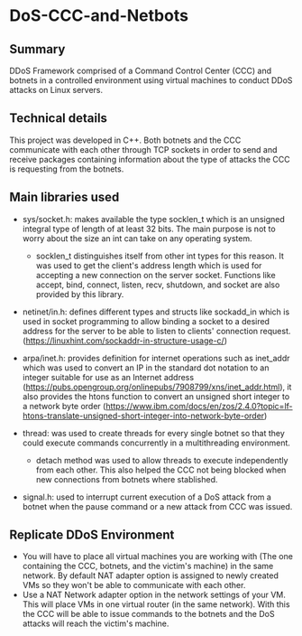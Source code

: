 # DoS-CCC-and-Netbots

## Summary

DDoS Framework comprised of a Command Control Center (CCC) and botnets in a controlled environment using virtual machines to conduct DDoS attacks on Linux servers.

## Technical details

This project was developed in C++. Both botnets and the CCC communicate with each other through TCP sockets in order to send and receive packages containing information about the type of attacks the CCC is requesting from the botnets. 

## Main libraries used

* sys/socket.h: makes available the type socklen_t which is an unsigned integral type of length of at least 32 bits. The main purpose is not to worry about the size an int can take on any operating system.
  * socklen_t distinguishes itself from other int types for this reason. It was used to get the client's address length which is used for accepting a new connection on the server socket. Functions like accept, bind, connect, listen, recv, shutdown, and socket are also provided by this library.

* netinet/in.h: defines different types and structs like sockadd_in which is used in socket programming to allow binding a socket to a desired address for the server to be able to listen to clients' connection request. (https://linuxhint.com/sockaddr-in-structure-usage-c/)

* arpa/inet.h: provides definition for internet operations such as inet_addr which was used to convert an IP in the standard dot notation to an integer suitable for use as an Internet address (https://pubs.opengroup.org/onlinepubs/7908799/xns/inet_addr.html), it also provides the htons function to convert an unsigned short integer to a network byte order (https://www.ibm.com/docs/en/zos/2.4.0?topic=lf-htons-translate-unsigned-short-integer-into-network-byte-order)

* thread: was used to create threads for every single botnet so that they could execute commands concurrently in a multithreading environment.
  * detach method was used to allow threads to execute independently from each other. This also helped the CCC not being blocked when new connections from botnets where stablished.
 
* signal.h: used to interrupt current execution of a DoS attack from a botnet when the pause command or a new attack from CCC was issued.

## Replicate DDoS Environment

* You will have to place all virtual machines you are working with (The one containing the CCC, botnets, and the victim's machine) in the same network. By default NAT adapter option is assigned to newly created VMs so they won't be able to communicate with each other.
* Use a NAT Network adapter option in the network settings of your VM. This will place VMs in one virtual router (in the same network). With this the CCC will be able to issue commands to the botnets and the DoS attacks will reach the victim's machine.

